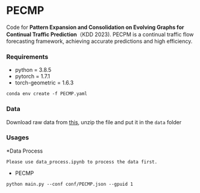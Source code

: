 # PECMP

Code for **Pattern Expansion and Consolidation on Evolving Graphs for Continual Traffic Prediction**（KDD 2023). PECPM is a continual traffic flow forecasting framework, achieving accurate predictions and high efficiency.

### Requirements

* python = 3.8.5
* pytorch = 1.7.1
* torch-geometric = 1.6.3

```
conda env create -f PECMP.yaml
```
  
### Data

Download raw data from [this](https://drive.google.com/file/d/1P5wowSaNSWBNCK3mQwESp-G2zsutXc5S/view?usp=sharing), unzip the file and put it in the `data` folder

### Usages

*Data Process
```
Please use data_process.ipynb to process the data first.
```

* PECMP
```
python main.py --conf conf/PECMP.json --gpuid 1
```


